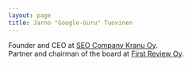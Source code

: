 ```yaml
---
layout: page
title: Jarno "Google-Guru" Tuovinen
---
```


Founder and CEO at [SEO Company Kranu Oy](https://www.kranu.fi/hakukoneoptimointi).  
Partner and chairman of the board at [First Review Oy](https://www.firstreview.fi/).



